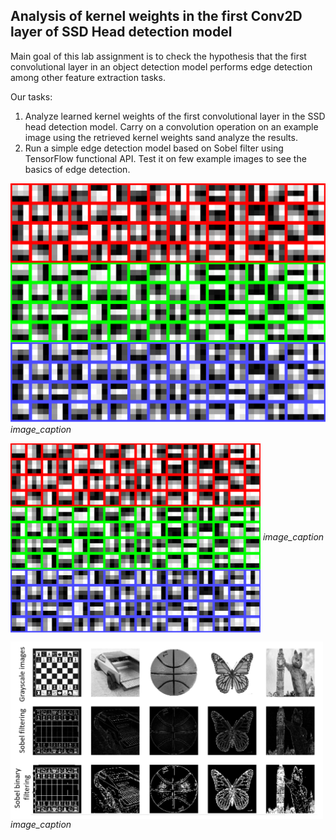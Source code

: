 <h2>Analysis of kernel weights in the first Conv2D layer of SSD Head detection model</h2>

Main goal of this lab assignment is to check the hypothesis that the first convolutional layer in an object detection model performs edge detection among other feature extraction tasks.

Our tasks:
1. Analyze learned kernel weights of the first convolutional layer in the SSD head detection model. Carry on a convolution operation on an example image using the retrieved kernel weights sand analyze the results.
2. Run a simple edge detection model based on Sobel filter using TensorFlow functional API. Test it on few example images to see the basics of edge detection.


![](Lab_2_1.png)
*image_caption*

<p>
  <img src="Lab_2_1.png" alt="First_conv2d_kernel_weights" align="center" style="width:400px;"/>
  <em>image_caption</em>
</p>
 
<p>
  <img src="Lab_2_2.png" alt="First_conv2d_kernel_weights" align="center" style="width:500px;"/>
  <em>image_caption</em>
</p>


